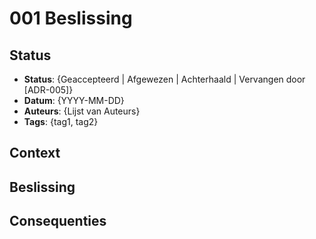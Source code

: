 
# 001 Beslissing

## Status

- **Status**: {Geaccepteerd | Afgewezen | Achterhaald | Vervangen door [ADR-005]}
- **Datum**: {YYYY-MM-DD}
- **Auteurs**: {Lijst van Auteurs}
- **Tags**: {tag1, tag2}

## Context

## Beslissing

## Consequenties

